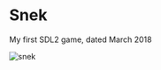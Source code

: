 # Snek

My first SDL2 game, dated March 2018

![snek](https://user-images.githubusercontent.com/69091357/142863711-0d388638-334b-4cec-bd3f-a28e49f0ac08.gif)

